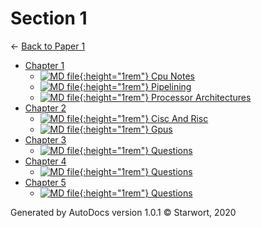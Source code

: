 # Section 1

← [Back to Paper 1](..)

- [Chapter 1](chapter_1/index.html)
  - [![MD file](https://img.icons8.com/windows/512/4a90e2/regular-document.png){:height="1rem"} Cpu Notes](chapter_1/cpu_notes.html)
  - [![MD file](https://img.icons8.com/windows/512/4a90e2/regular-document.png){:height="1rem"} Pipelining](chapter_1/pipelining.html)
  - [![MD file](https://img.icons8.com/windows/512/4a90e2/regular-document.png){:height="1rem"} Processor Architectures](chapter_1/processor_architectures.html)
- [Chapter 2](chapter_2/index.html)
  - [![MD file](https://img.icons8.com/windows/512/4a90e2/regular-document.png){:height="1rem"} Cisc And Risc](chapter_2/cisc_and_risc.html)
  - [![MD file](https://img.icons8.com/windows/512/4a90e2/regular-document.png){:height="1rem"} Gpus](chapter_2/gpus.html)
- [Chapter 3](chapter_3/index.html)
  - [![MD file](https://img.icons8.com/windows/512/4a90e2/regular-document.png){:height="1rem"} Questions](chapter_3/questions.html)
- [Chapter 4](chapter_4/index.html)
  - [![MD file](https://img.icons8.com/windows/512/4a90e2/regular-document.png){:height="1rem"} Questions](chapter_4/questions.html)
- [Chapter 5](chapter_5/index.html)
  - [![MD file](https://img.icons8.com/windows/512/4a90e2/regular-document.png){:height="1rem"} Questions](chapter_5/questions.html)

Generated by AutoDocs version 1.0.1 © Starwort, 2020
